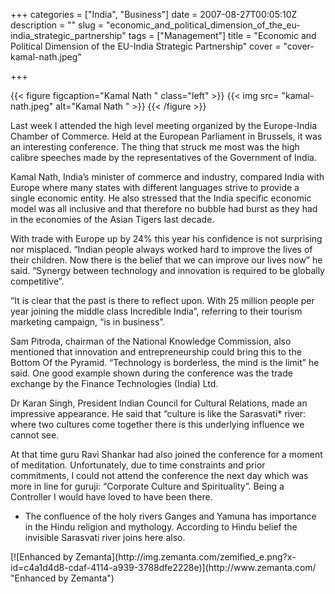 +++
categories = ["India", "Business"]
date = 2007-08-27T00:05:10Z
description = ""
slug = "economic_and_political_dimension_of_the_eu-india_strategic_partnership"
tags = ["Management"]
title = "Economic and Political Dimension of the EU-India Strategic Partnership"
cover = "cover-kamal-nath.jpeg"

+++

{{< figure figcaption="Kamal Nath " class="left" >}}
	{{< img src= "kamal-nath.jpeg"  alt="Kamal Nath " >}}
{{< /figure >}}

Last week I attended the high level meeting organized by the Europe-India Chamber of Commerce. Held at the European Parliament in Brussels, it was an interesting conference. The thing that struck me most was the high calibre speeches made by the representatives of the Government of India.

Kamal Nath, India’s minister of commerce and industry, compared India with Europe where many states with different languages strive to provide a single economic entity. He also stressed that the India specific economic model was all inclusive and that therefore no bubble had burst as they had in the economies of the Asian Tigers last decade.

With trade with Europe up by 24% this year his confidence is not surprising nor misplaced. “Indian people always worked hard to improve the lives of their children. Now there is the belief that we can improve our lives now” he said. “Synergy between technology and innovation is required to be globally competitive”.

“It is clear that the past is there to reflect upon. With 25 million people per year joining the middle class Incredible India”, referring to their tourism marketing campaign, “is in business”.

Sam Pitroda, chairman of the National Knowledge Commission, also mentioned that innovation and entrepreneurship could bring this to the Bottom Of the Pyramid. “Technology is borderless, the mind is the limit” he said. One good example shown during the conference was the trade exchange by the Finance Technologies (India) Ltd.

Dr Karan Singh, President Indian Council for Cultural Relations, made an impressive appearance. He said that “culture is like the Sarasvati* river: where two cultures come together there is this underlying influence we cannot see.

At that time guru Ravi Shankar had also joined the conference for a moment of meditation. Unfortunately, due to time constraints and prior commitments, I could not attend the conference the next day which was more in line for guruji: “Corporate Culture and Spirituality”. Being a Controller I would have loved to have been there.

* The confluence of the holy rivers Ganges and Yamuna has importance in the Hindu religion and mythology. According to Hindu belief the invisible Sarasvati river joins here also.

<div class="zemanta-pixie" style="margin-top: 10px; height: 15px;">[![Enhanced by Zemanta](http://img.zemanta.com/zemified_e.png?x-id=c4a1d4d8-cdaf-4114-a939-3788dfe2228e)](http://www.zemanta.com/ "Enhanced by Zemanta")<span class="zem-script more-related pretty-attribution"><script defer="defer" src="http://static.zemanta.com/readside/loader.js" type="text/javascript"></script></span></div>

